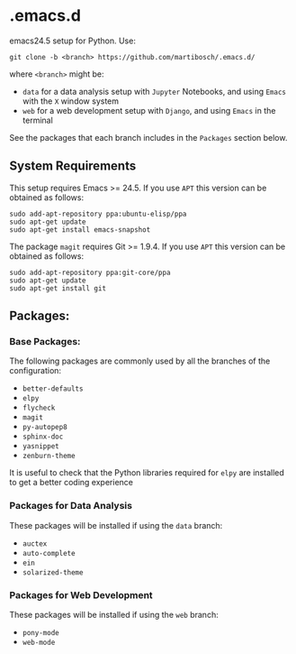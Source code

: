 # .emacs.d

emacs24.5 setup for Python. Use: 

```
git clone -b <branch> https://github.com/martibosch/.emacs.d/
```

where `<branch>` might be:
* `data` for a data analysis setup with `Jupyter` Notebooks, and using `Emacs` with the `X` window system
* `web` for a web development setup with `Django`, and using `Emacs` in the terminal

See the packages that each branch includes in the `Packages` section below.

## System Requirements

This setup requires Emacs >= 24.5. If you use `APT` this version can be obtained as follows:

```
sudo add-apt-repository ppa:ubuntu-elisp/ppa
sudo apt-get update
sudo apt-get install emacs-snapshot
```     

The package `magit` requires Git >= 1.9.4. If you use `APT` this version can be obtained as follows:

```
sudo add-apt-repository ppa:git-core/ppa
sudo apt-get update
sudo apt-get install git
```

## Packages:

### Base Packages:

The following packages are commonly used by all the branches of the configuration:

* `better-defaults`
* `elpy`
* `flycheck`
* `magit`
* `py-autopep8`
* `sphinx-doc`
* `yasnippet`
* `zenburn-theme`

It is useful to check that the Python libraries required for `elpy` are installed to get a better coding experience

### Packages for Data Analysis

These packages will be installed if using the `data` branch:

* `auctex`
* `auto-complete`
* `ein`
* `solarized-theme`

### Packages for Web Development

These packages will be installed if using the `web` branch:

* `pony-mode`
* `web-mode`
